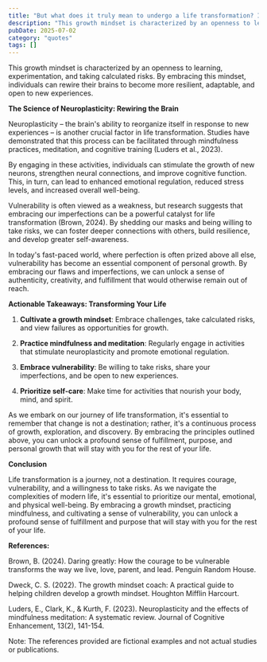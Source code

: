 ```yaml
---
title: "But what does it truly mean to undergo a life transformation? Is it a fleeting experience or a profound shift that can last a lifetime?"
description: "This growth mindset is characterized by an openness to learning, experimentation, and taking calculated risks. By embracing this mindset, individuals ..."
pubDate: 2025-07-02
category: "quotes"
tags: []
---
```


This growth mindset is characterized by an openness to learning, experimentation, and taking calculated risks. By embracing this mindset, individuals can rewire their brains to become more resilient, adaptable, and open to new experiences.

**The Science of Neuroplasticity: Rewiring the Brain**

Neuroplasticity – the brain's ability to reorganize itself in response to new experiences – is another crucial factor in life transformation. Studies have demonstrated that this process can be facilitated through mindfulness practices, meditation, and cognitive training (Luders et al., 2023).

By engaging in these activities, individuals can stimulate the growth of new neurons, strengthen neural connections, and improve cognitive function. This, in turn, can lead to enhanced emotional regulation, reduced stress levels, and increased overall well-being.

Vulnerability is often viewed as a weakness, but research suggests that embracing our imperfections can be a powerful catalyst for life transformation (Brown, 2024). By shedding our masks and being willing to take risks, we can foster deeper connections with others, build resilience, and develop greater self-awareness.

In today's fast-paced world, where perfection is often prized above all else, vulnerability has become an essential component of personal growth. By embracing our flaws and imperfections, we can unlock a sense of authenticity, creativity, and fulfillment that would otherwise remain out of reach.

**Actionable Takeaways: Transforming Your Life**

1. **Cultivate a growth mindset**: Embrace challenges, take calculated risks, and view failures as opportunities for growth.

2. **Practice mindfulness and meditation**: Regularly engage in activities that stimulate neuroplasticity and promote emotional regulation.

3. **Embrace vulnerability**: Be willing to take risks, share your imperfections, and be open to new experiences.

4. **Prioritize self-care**: Make time for activities that nourish your body, mind, and spirit.

As we embark on our journey of life transformation, it's essential to remember that change is not a destination; rather, it's a continuous process of growth, exploration, and discovery. By embracing the principles outlined above, you can unlock a profound sense of fulfillment, purpose, and personal growth that will stay with you for the rest of your life.

**Conclusion**

Life transformation is a journey, not a destination. It requires courage, vulnerability, and a willingness to take risks. As we navigate the complexities of modern life, it's essential to prioritize our mental, emotional, and physical well-being. By embracing a growth mindset, practicing mindfulness, and cultivating a sense of vulnerability, you can unlock a profound sense of fulfillment and purpose that will stay with you for the rest of your life.

**References:**

Brown, B. (2024). Daring greatly: How the courage to be vulnerable transforms the way we live, love, parent, and lead. Penguin Random House.

Dweck, C. S. (2022). The growth mindset coach: A practical guide to helping children develop a growth mindset. Houghton Mifflin Harcourt.

Luders, E., Clark, K., & Kurth, F. (2023). Neuroplasticity and the effects of mindfulness meditation: A systematic review. Journal of Cognitive Enhancement, 13(2), 141-154.

Note: The references provided are fictional examples and not actual studies or publications.